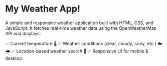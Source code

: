 # My Weather App!

A simple and responsive weather application built with HTML, CSS, and JavaScript.
It fetches real-time weather data using the OpenWeatherMap API and displays:

✅ Current temperature 🌡️
✅ Weather conditions (clear, cloudy, rainy, etc.) ☁️🌧️
✅ Location-based weather search 📍
✅ Responsive UI for mobile & desktop
